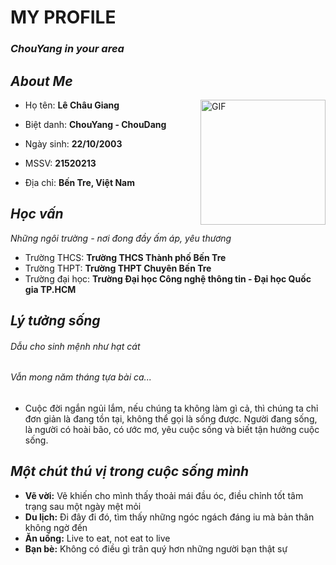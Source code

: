 
# **MY PROFILE**
### *ChouYang in your area*

## *About Me*
<img align="right" alt="GIF" height="200px" src="https://scontent.fsgn4-1.fna.fbcdn.net/v/t39.30808-6/267607300_1335402606882183_2862420650277691357_n.jpg?_nc_cat=103&_nc_rgb565=1&ccb=1-5&_nc_sid=09cbfe&_nc_ohc=OQ_Limvl7GsAX8Iz77a&tn=RUrGuCRV1pEg2eZL&_nc_ht=scontent.fsgn4-1.fna&oh=00_AT9AIN7dTgiNURjCsNAOVQGRMDXsFVUG9vemJFBDyTwl9A&oe=61D0014C" />

- Họ tên: **Lê Châu Giang**

- Biệt danh: **ChouYang - ChouDang**

- Ngày sinh: **22/10/2003**

- MSSV: **21520213**

- Địa chỉ: **Bến Tre, Việt Nam**

## *Học vấn*
*Những ngôi trường - nơi đong đầy ấm áp, yêu thương*
- Trường THCS:    **Trường THCS Thành phố Bến Tre**
- Trường THPT:    **Trường THPT Chuyên Bến Tre**
- Trường đại học: **Trường Đại học Công nghệ thông tin - Đại học Quốc gia TP.HCM**

## *Lý tưởng sống*
###### *Dẫu cho sinh mệnh như hạt cát*
###### *Vẫn mong năm tháng tựa bài ca...* 
- Cuộc đời ngắn ngủi lắm, nếu chúng ta không làm gì cả, thì chúng ta chỉ đơn giản là đang tồn tại, không thể gọi là sống được. Người đang sống, là người có hoài bão, có ước mơ, yêu cuộc sống và biết tận hưởng cuộc sống.

## *Một chút thú vị trong cuộc sống mình*
- **Vẽ vời:** Vẽ khiến cho mình thấy thoải mái đầu óc, điều chỉnh tốt tâm trạng sau một ngày mệt mỏi
- **Du lịch:** Đi đây đi đó, tìm thấy những ngóc ngách đáng iu mà bản thân không ngờ đến
- **Ăn uống:** Live to eat, not eat to live
- **Bạn bè:** Không có điều gì trân quý hơn những người bạn thật sự
